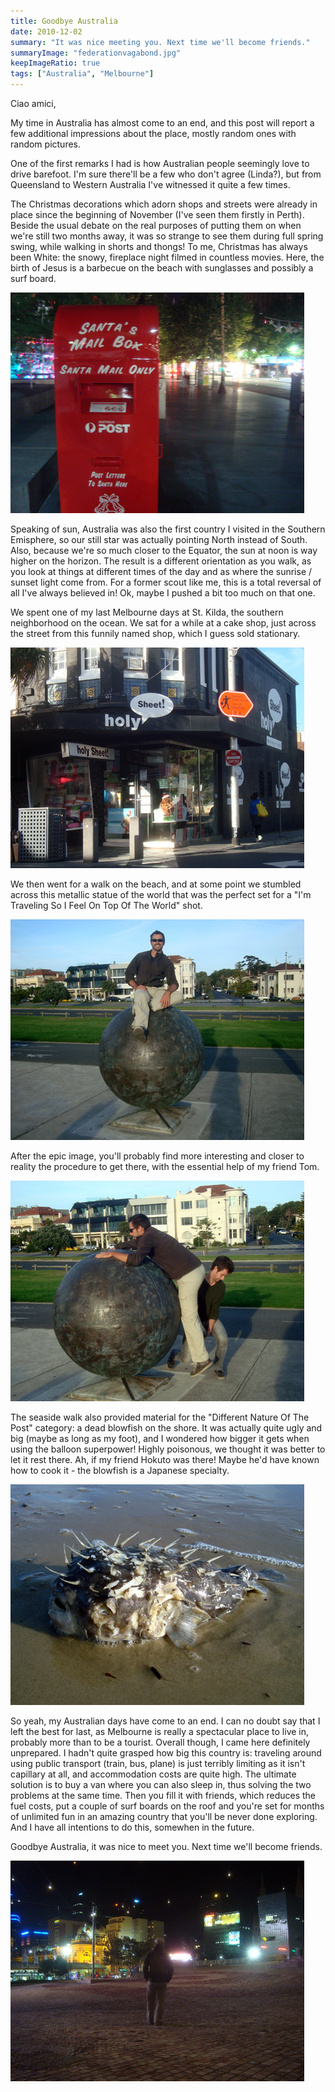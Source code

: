 ```yaml
---
title: Goodbye Australia
date: 2010-12-02
summary: "It was nice meeting you. Next time we'll become friends."
summaryImage: "federationvagabond.jpg"
keepImageRatio: true
tags: ["Australia", "Melbourne"]
---
```


Ciao amici,

My time in Australia has almost come to an end, and this post will report a few additional impressions about the place, mostly random ones with random pictures.

One of the first remarks I had is how Australian people seemingly love to drive barefoot. I'm sure there'll be a few who don't agree (Linda?), but from Queensland to Western Australia I've witnessed it quite a few times.

The Christmas decorations which adorn shops and streets were already in place since the beginning of November (I've seen them firstly in Perth). Beside the usual debate on the real purposes of putting them on when we're still two months away, it was so strange to see them during full spring swing, while walking in shorts and thongs! To me, Christmas has always been White: the snowy, fireplace night filmed in countless movies. Here, the birth of Jesus is a barbecue on the beach with sunglasses and possibly a surf board. 

![](santamailbox.jpg)

Speaking of sun, Australia was also the first country I visited in the Southern Emisphere, so our still star was actually pointing North instead of South. Also, because we're so much closer to the Equator, the sun at noon is way higher on the horizon. The result is a different orientation as you walk, as you look at things at different times of the day and as where the sunrise / sunset light come from. For a former scout like me, this is a total reversal of all I've always believed in! Ok, maybe I pushed a bit too much on that one.

We spent one of my last Melbourne days at St. Kilda, the southern neighborhood on the ocean. We sat for a while at a cake shop, just across the street from this funnily named shop, which I guess sold stationary.

![](holysheet.jpg)

We then went for a walk on the beach, and at some point we stumbled across this metallic statue of the world that was the perfect set for a "I'm Traveling So I Feel On Top Of The World" shot.

![](globe.jpg)

After the epic image, you'll probably find more interesting and closer to reality the procedure to get there, with the essential help of my friend Tom.

![](globewip.jpg)

The seaside walk also provided material for the "Different Nature Of The Post" category: a dead blowfish on the shore. It was actually quite ugly and big (maybe as long as my foot), and I wondered how bigger it gets when using the balloon superpower! Highly poisonous, we thought it was better to let it rest there. Ah, if my friend Hokuto was there! Maybe he'd have known how to cook it - the blowfish is a Japanese specialty.

![](blowfish.jpg)

So yeah, my Australian days have come to an end. I can no doubt say that I left the best for last, as Melbourne is really a spectacular place to live in, probably more than to be a tourist.
Overall though, I came here definitely unprepared. I hadn't quite grasped how big this country is: traveling around using public transport (train, bus, plane) is just terribly limiting as it isn't capillary at all, and accommodation costs are quite high. The ultimate solution is to buy a van where you can also sleep in, thus solving the two problems at the same time. Then you fill it with friends, which reduces the fuel costs, put a couple of surf boards on the roof and you're set for months of unlimited fun in an amazing country that you'll be never done exploring. And I have all intentions to do this, somewhen in the future. 

Goodbye Australia, it was nice to meet you. Next time we'll become friends.

![](federationvagabond.jpg)
